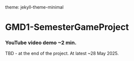 theme: jekyll-theme-minimal

# GMD1-SemesterGameProject
### YouTube video demo ~2 min.
TBD - at the end of the project. At latest ~28 May 2025.
